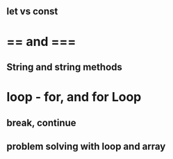  ## let  vs const 
 # == and === 
## String and string methods

<!-- * ? Object  and Nested Object with dot and bracket notation[""] -->

<!-- *? array recap -->

# loop - for, and for Loop
## break, continue


## problem solving with loop and array

